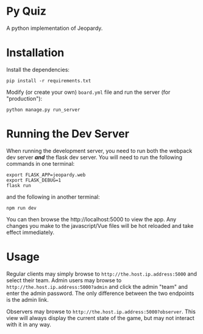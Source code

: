 Py Quiz
=======
A python implementation of Jeopardy.

Installation
============
Install the dependencies:

    pip install -r requirements.txt

Modify (or create your own) `board.yml` file and run the server (for "production"):

    python manage.py run_server
    
Running the Dev Server
======================
When running the development server, you need to run both the webpack dev server ***and*** the flask dev server.
You will need to run the following commands in one terminal:

    export FLASK_APP=jeopardy.web
    export FLASK_DEBUG=1
    flask run

and the following in another terminal:

    npm run dev

You can then browse the http://localhost:5000 to view the app. Any changes you make to the javascript/Vue files
will be hot reloaded and take effect immediately.

Usage
=====
Regular clients may simply browse to `http://the.host.ip.address:5000` and select their team. Admin users may
browse to `http://the.host.ip.address:5000?admin` and click the admin "team" and enter the admin password. The
only difference between the two endpoints is the admin link.

Observers may browse to `http://the.host.ip.address:5000?observer`. This view will always display the current
state of the game, but may not interact with it in any way.